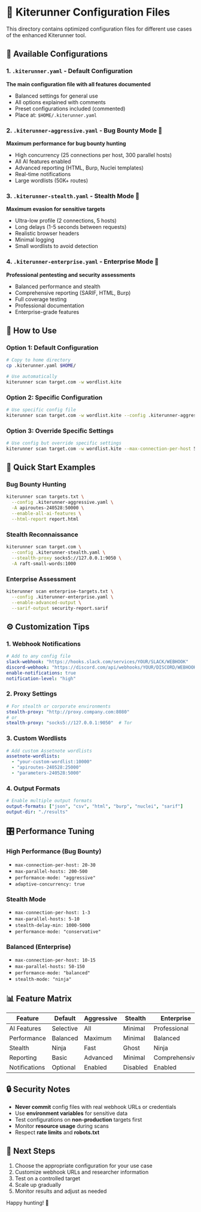 # 🚀 Kiterunner Configuration Files

This directory contains optimized configuration files for different use cases of the enhanced Kiterunner tool.

## 📁 Available Configurations

### 1. `.kiterunner.yaml` - Default Configuration

**The main configuration file with all features documented**

- Balanced settings for general use
- All options explained with comments
- Preset configurations included (commented)
- Place at: `$HOME/.kiterunner.yaml`

### 2. `.kiterunner-aggressive.yaml` - Bug Bounty Mode 🚀

**Maximum performance for bug bounty hunting**

- High concurrency (25 connections per host, 300 parallel hosts)
- All AI features enabled
- Advanced reporting (HTML, Burp, Nuclei templates)
- Real-time notifications
- Large wordlists (50K+ routes)

### 3. `.kiterunner-stealth.yaml` - Stealth Mode 👻

**Maximum evasion for sensitive targets**

- Ultra-low profile (2 connections, 5 hosts)
- Long delays (1-5 seconds between requests)
- Realistic browser headers
- Minimal logging
- Small wordlists to avoid detection

### 4. `.kiterunner-enterprise.yaml` - Enterprise Mode 🏢

**Professional pentesting and security assessments**

- Balanced performance and stealth
- Comprehensive reporting (SARIF, HTML, Burp)
- Full coverage testing
- Professional documentation
- Enterprise-grade features

## 🎯 How to Use

### Option 1: Default Configuration

```bash
# Copy to home directory
cp .kiterunner.yaml $HOME/

# Use automatically
kiterunner scan target.com -w wordlist.kite
```

### Option 2: Specific Configuration

```bash
# Use specific config file
kiterunner scan target.com -w wordlist.kite --config .kiterunner-aggressive.yaml
```

### Option 3: Override Specific Settings

```bash
# Use config but override specific settings
kiterunner scan target.com -w wordlist.kite --max-connection-per-host 5
```

## 🔧 Quick Start Examples

### Bug Bounty Hunting

```bash
kiterunner scan targets.txt \
  --config .kiterunner-aggressive.yaml \
  -A apiroutes-240528:50000 \
  --enable-all-ai-features \
  --html-report report.html
```

### Stealth Reconnaissance

```bash
kiterunner scan target.com \
  --config .kiterunner-stealth.yaml \
  --stealth-proxy socks5://127.0.0.1:9050 \
  -A raft-small-words:1000
```

### Enterprise Assessment

```bash
kiterunner scan enterprise-targets.txt \
  --config .kiterunner-enterprise.yaml \
  --enable-advanced-output \
  --sarif-output security-report.sarif
```

## ⚙️ Customization Tips

### 1. Webhook Notifications

```yaml
# Add to any config file
slack-webhook: "https://hooks.slack.com/services/YOUR/SLACK/WEBHOOK"
discord-webhook: "https://discord.com/api/webhooks/YOUR/DISCORD/WEBHOOK"
enable-notifications: true
notification-level: "high"
```

### 2. Proxy Settings

```yaml
# For stealth or corporate environments
stealth-proxy: "http://proxy.company.com:8080"
# or
stealth-proxy: "socks5://127.0.0.1:9050"  # Tor
```

### 3. Custom Wordlists

```yaml
# Add custom Assetnote wordlists
assetnote-wordlists:
  - "your-custom-wordlist:10000"
  - "apiroutes-240528:25000"
  - "parameters-240528:5000"
```

### 4. Output Formats

```yaml
# Enable multiple output formats 
output-formats: ["json", "csv", "html", "burp", "nuclei", "sarif"]
output-dir: "./results"
```

## 🎛️ Performance Tuning

### High Performance (Bug Bounty)

- `max-connection-per-host: 20-30`
- `max-parallel-hosts: 200-500`
- `performance-mode: "aggressive"`
- `adaptive-concurrency: true`

### Stealth Mode

- `max-connection-per-host: 1-3`
- `max-parallel-hosts: 5-10`
- `stealth-delay-min: 1000-5000`
- `performance-mode: "conservative"`

### Balanced (Enterprise)

- `max-connection-per-host: 10-15`
- `max-parallel-hosts: 50-150`
- `performance-mode: "balanced"`
- `stealth-mode: "ninja"`

## 📊 Feature Matrix

| Feature | Default | Aggressive | Stealth | Enterprise |
|---------|---------|------------|---------|------------|
| AI Features | Selective | All | Minimal | Professional |
| Performance | Balanced | Maximum | Minimal | Balanced |
| Stealth | Ninja | Fast | Ghost | Ninja |
| Reporting | Basic | Advanced | Minimal | Comprehensive |
| Notifications | Optional | Enabled | Disabled | Enabled |

## 🔒 Security Notes

- **Never commit** config files with real webhook URLs or credentials
- Use **environment variables** for sensitive data
- Test configurations on **non-production** targets first
- Monitor **resource usage** during scans
- Respect **rate limits** and **robots.txt**

## 🚀 Next Steps

1. Choose the appropriate configuration for your use case
2. Customize webhook URLs and researcher information
3. Test on a controlled target
4. Scale up gradually
5. Monitor results and adjust as needed

Happy hunting! 🎯